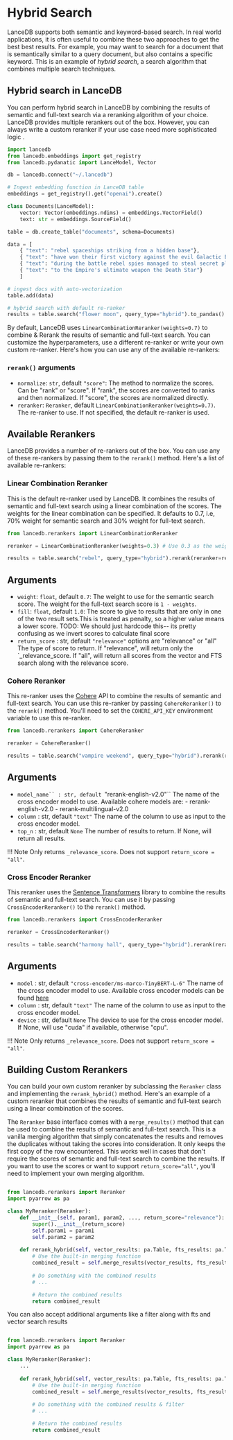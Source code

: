 # Hybrid Search

LanceDB supports both semantic and keyword-based search. In real world applications, it is often useful to combine these two approaches to get the best best results. For example, you may want to search for a document that is semantically similar to a query document, but also contains a specific keyword. This is an example of *hybrid search*, a search algorithm that combines multiple search techniques.

## Hybrid search in LanceDB
You can perform hybrid search in LanceDB by combining the results of semantic and full-text search via a reranking algorithm of your choice. LanceDB provides multiple rerankers out of the box. However, you can always write a custom reranker if your use case need more sophisticated logic .

```python
import lancedb
from lancedb.embeddings import get_registry
from lancedb.pydanatic import LanceModel, Vector

db = lancedb.connect("~/.lancedb")

# Ingest embedding function in LanceDB table
embeddings = get_registry().get("openai").create()

class Documents(LanceModel):
    vector: Vector(embeddings.ndims) = embeddings.VectorField()
    text: str = embeddings.SourceField()

table = db.create_table("documents", schema=Documents)

data = [
    { "text": "rebel spaceships striking from a hidden base"},
    { "text": "have won their first victory against the evil Galactic Empire"},
    { "text": "during the battle rebel spies managed to steal secret plans"},
    { "text": "to the Empire's ultimate weapon the Death Star"}
    ]

# ingest docs with auto-vectorization
table.add(data)

# hybrid search with default re-ranker
results = table.search("flower moon", query_type="hybrid").to_pandas()
```

By default, LanceDB uses `LinearCombinationReranker(weights=0.7)` to combine & Rerank the results of semantic and full-text search. You can customize the hyperparameters, use a different re-ranker or write your own custom re-ranker. Here's how you can use any of the available re-rankers:


### `rerank()` arguments
* `normalize`: `str`, default `"score"`:
    The method to normalize the scores. Can be "rank" or "score". If "rank", the scores are converted to ranks and then normalized. If "score", the scores are normalized directly.
* `reranker`: `Reranker`, default `LinearCombinationReranker(weights=0.7)`.
    The re-ranker to use. If not specified, the default re-ranker is used.


## Available Rerankers
LanceDB provides a number of re-rankers out of the box. You can use any of these re-rankers by passing them to the `rerank()` method. Here's a list of available re-rankers:

### Linear Combination Reranker
This is the default re-ranker used by LanceDB. It combines the results of semantic and full-text search using a linear combination of the scores. The weights for the linear combination can be specified. It defaults to 0.7, i.e, 70% weight for semantic search and 30% weight for full-text search.


```python
from lancedb.rerankers import LinearCombinationReranker

reranker = LinearCombinationReranker(weights=0.3) # Use 0.3 as the weight for vector search

results = table.search("rebel", query_type="hybrid").rerank(reranker=reranker).to_pandas()
```

Arguments
----------------
* `weight`: `float`, default `0.7`:
    The weight to use for the semantic search score. The weight for the full-text search score is `1 - weights`.
* `fill`: `float`, default `1.0`:
        The score to give to results that are only in one of the two result sets.This is treated as penalty, so a higher value means a lower score.
        TODO: We should just hardcode this-- its pretty confusing as we invert scores to calculate final score
* `return_score` : str, default `"relevance"`
        options are "relevance" or "all"
        The type of score to return. If "relevance", will return only the `_relevance_score. If "all", will return all scores from the vector and FTS search along with the relevance score.

### Cohere Reranker
This re-ranker uses the [Cohere](https://cohere.ai/) API to combine the results of semantic and full-text search. You can use this re-ranker by passing `CohereReranker()` to the `rerank()` method. You'll need to set the `COHERE_API_KEY` environment variable to use this re-ranker.

```python
from lancedb.rerankers import CohereReranker

reranker = CohereReranker()

results = table.search("vampire weekend", query_type="hybrid").rerank(reranker=reranker).to_pandas()
```

Arguments
----------------
* `model_name`` : str, default `"rerank-english-v2.0"``
        The name of the cross encoder model to use. Available cohere models are:
        - rerank-english-v2.0
        - rerank-multilingual-v2.0
* `column` : str, default `"text"`
        The name of the column to use as input to the cross encoder model.
* `top_n` : str, default `None`
        The number of results to return. If None, will return all results.

!!! Note
    Only returns `_relevance_score`. Does not support `return_score = "all"`.

### Cross Encoder Reranker
This reranker uses the [Sentence Transformers](https://www.sbert.net/) library to combine the results of semantic and full-text search. You can use it by passing `CrossEncoderReranker()` to the `rerank()` method.

```python
from lancedb.rerankers import CrossEncoderReranker

reranker = CrossEncoderReranker()

results = table.search("harmony hall", query_type="hybrid").rerank(reranker=reranker).to_pandas()
```


Arguments
----------------
* `model` : str, default `"cross-encoder/ms-marco-TinyBERT-L-6"`
        The name of the cross encoder model to use. Available cross encoder models can be found [here](https://www.sbert.net/docs/pretrained_cross-encoders.html)
* `column` : str, default `"text"`
        The name of the column to use as input to the cross encoder model.
* `device` : str, default `None`
        The device to use for the cross encoder model. If None, will use "cuda" if available, otherwise "cpu".

!!! Note
    Only returns `_relevance_score`. Does not support `return_score = "all"`.


## Building Custom Rerankers
You can build your own custom reranker by subclassing the `Reranker` class and implementing the `rerank_hybrid()` method. Here's an example of a custom reranker that combines the results of semantic and full-text search using a linear combination of the scores.

The `Reranker` base interface comes with a `merge_results()` method that can be used to combine the results of semantic and full-text search. This is a vanilla merging algorithm that simply concatenates the results and removes the duplicates without taking the scores into consideration. It only keeps the first copy of the row encountered. This works well in cases that don't require the scores of semantic and full-text search to combine the results. If you want to use the scores or want to support `return_score="all"`, you'll need to implement your own merging algorithm.

```python

from lancedb.rerankers import Reranker
import pyarrow as pa

class MyReranker(Reranker):
    def __init__(self, param1, param2, ..., return_score="relevance"):
        super().__init__(return_score)
        self.param1 = param1
        self.param2 = param2
    
    def rerank_hybrid(self, vector_results: pa.Table, fts_results: pa.Table):
        # Use the built-in merging function
        combined_result = self.merge_results(vector_results, fts_results)
        
        # Do something with the combined results
        # ...

        # Return the combined results
        return combined_result

```

You can also accept additional arguments like a filter along with fts and vector search results

```python

from lancedb.rerankers import Reranker
import pyarrow as pa

class MyReranker(Reranker):
    ...
    
    def rerank_hybrid(self, vector_results: pa.Table, fts_results: pa.Table, filter: str):
        # Use the built-in merging function
        combined_result = self.merge_results(vector_results, fts_results)
        
        # Do something with the combined results & filter
        # ...

        # Return the combined results
        return combined_result

```
